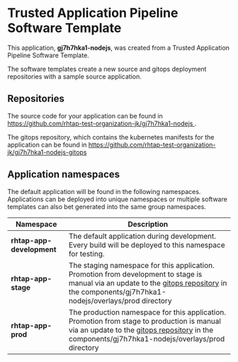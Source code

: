 # Trusted Application Pipeline Software Template

This application, **gj7h7hka1-nodejs**, was created from a Trusted Application Pipeline Software Template.

The software templates create a new source and gitops deployment repositories with a sample source application. 

## Repositories

The source code for your application can be found in [https://github.com/rhtap-test-organization-jk/gj7h7hka1-nodejs ](https://github.com/rhtap-test-organization-jk/gj7h7hka1-nodejs ).
 
The gitops repository, which contains the kubernetes manifests for the application can be found in 
[https://github.com/rhtap-test-organization-jk/gj7h7hka1-nodejs-gitops ](https://github.com/rhtap-test-organization-jk/gj7h7hka1-nodejs-gitops ) 

## Application namespaces 

The default application will be found in the following namespaces. Applications can be deployed into unique namespaces or multiple software templates can also bet generated into the same group namespaces.  

|  Namespace   |  Description   |  
| -------- | -------- |   
| **rhtap-app-development** | The default application during development. Every build will be deployed to this namespace for testing. | 
| **rhtap-app-stage** | The staging namespace for this application. Promotion from development to stage is manual via an update to the [gitops repository](https://github.com/rhtap-test-organization-jk/gj7h7hka1-nodejs-gitops ) in the components/gj7h7hka1-nodejs/overlays/prod directory |  
| **rhtap-app-prod** | The production namespace for this application. Promotion from stage to production is manual via an update to the [gitops repository](https://github.com/rhtap-test-organization-jk/gj7h7hka1-nodejs-gitops ) in the components/gj7h7hka1-nodejs/overlays/prod directory | 